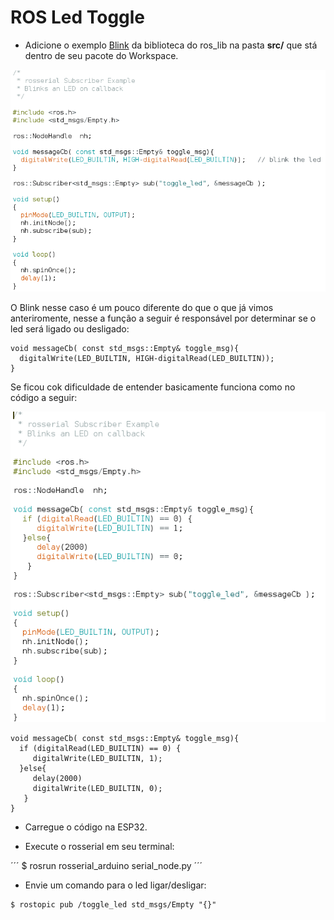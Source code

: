 # ROS Led Toggle

* Adicione o exemplo [Blink]() da biblioteca do ros_lib na pasta **src/** que stá dentro de seu pacote do Workspace.

![alt text](https://github.com/LuisHBM/curso-piloto-MR01/blob/main/01%20-%20Configurando%20o%20ambiente/1.05%20-%20Exemplo%20led_toggle%20utilizando%20ROS/img/Blink.png)

O Blink nesse caso é um pouco diferente do que o que já vimos anteriromente, nesse a função a seguir é responsável por determinar se o led será ligado ou desligado:
```
void messageCb( const std_msgs::Empty& toggle_msg){
  digitalWrite(LED_BUILTIN, HIGH-digitalRead(LED_BUILTIN));
}
```
Se ficou cok dificuldade de entender basicamente funciona como no código a seguir:

![alt text](https://github.com/LuisHBM/curso-piloto-MR01/blob/main/01%20-%20Configurando%20o%20ambiente/1.05%20-%20Exemplo%20led_toggle%20utilizando%20ROS/img/Blink%20alterado.png)

```
void messageCb( const std_msgs::Empty& toggle_msg){
  if (digitalRead(LED_BUILTIN) == 0) {
     digitalWrite(LED_BUILTIN, 1);
  }else{
     delay(2000)
     digitalWrite(LED_BUILTIN, 0);
   }
}
```

* Carregue o código na ESP32.

* Execute o rosserial em seu terminal:

´´´
$ rosrun rosserial_arduino serial_node.py
´´´
* Envie um comando para o led ligar/desligar:

```
$ rostopic pub /toggle_led std_msgs/Empty "{}"
```
